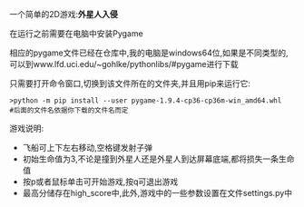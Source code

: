 一个简单的2D游戏:**外星人入侵**

在运行之前需要在电脑中安装Pygame

相应的pygame文件已经在仓库中,我的电脑是windows64位,如果是不同类型的,可以到www.lfd.uci.edu/~gohlke/pythonlibs/#pygame进行下载

只需要打开命令窗口,切换到该文件所在的文件夹,并且用pip来运行它:

```
>python -m pip install --user pygame-1.9.4-cp36-cp36m-win_amd64.whl
#后面的文件名依据你下载的文件名而定
```

游戏说明:

- 飞船可上下左右移动,空格键发射子弹
- 初始生命值为3,不论是撞到外星人还是外星人到达屏幕底端,都将损失一条生命值
- 按p或者鼠标单击可开始游戏,按q可退出游戏
- 最高分储存在high_score中,此外,游戏中的一些参数设置在文件settings.py中
